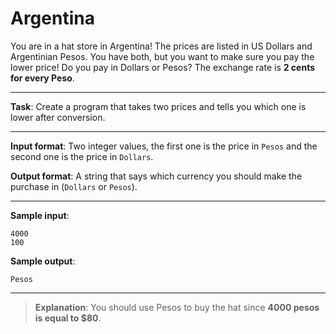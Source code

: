 # Argentina

You are in a hat store in Argentina! The prices are listed in US Dollars and Argentinian Pesos. You have both, but you want to make sure you pay the lower price! Do you pay in Dollars or Pesos? The exchange rate is **2 cents for every Peso**. 
 
---

**Task**: Create a program that takes two prices and tells you which one is lower after conversion. 

---
 
**Input format**: Two integer values, the first one is the price in `Pesos` and the second one is the price in `Dollars`.  

**Output format**: A string that says which currency you should make the purchase in (`Dollars` or `Pesos`). 

---
 
**Sample input**:
```
4000  
100 
```

**Sample output**:
```
Pesos
```

---

>**Explanation**: You should use Pesos to buy the hat since **4000 pesos is equal to $80**.
